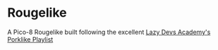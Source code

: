 # Rougelike
A Pico-8 Rougelike built following the excellent [Lazy Devs Academy's Porklike Playlist](https://www.youtube.com/playlist?list=PLea8cjCua_P3LL7J1Q9b6PJua0A-96uUS)
